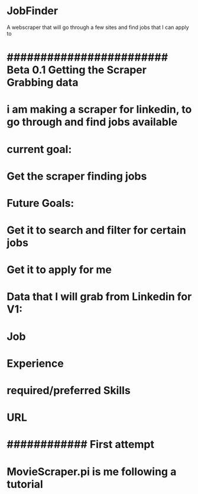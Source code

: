 # JobFinder
A webscraper that will go through a few sites and find jobs that I can apply to

# ######################## Beta 0.1 Getting the Scraper Grabbing data ##########################
# i am making a scraper for linkedin, to go through and find jobs available
# current goal:
#   Get the scraper finding jobs

# Future Goals:
#   Get it to search and filter for certain jobs
#   Get it to apply for me

# Data that I will grab from Linkedin for V1:
#   Job
#   Experience
#   required/preferred Skills
#   URL

# ############ First attempt ###############
# MovieScraper.pi is me following a tutorial